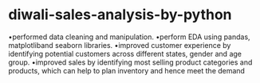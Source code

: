# diwali-sales-analysis-by-python

•performed data cleaning and manipulation. 
•perform EDA using pandas, matplotliband seaborn libraries. 
•improved customer experience by identifying potential customers across different states, gender and age group. 
•improved sales by identifying most selling product categories and products, which can help to plan inventory and hence meet the demand
